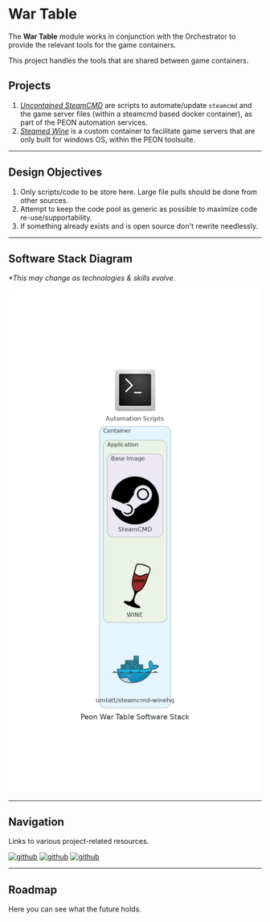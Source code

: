 # War Table

The **War Table** module works in conjunction with the Orchestrator to provide the relevant tools for the game containers.

This project handles the tools that are shared between game containers.

## Projects

1. [*Uncontained SteamCMD*](https://github.com/the-peon-project/peon-wartable/tree/master/shared) are scripts to automate/update `steamcmd` and the game server files (within a steamcmd based docker container), as part of the PEON automation services.
2. [*Steamed Wine*](https://github.com/the-peon-project/peon-wartable/tree/master/containers/steamcmd-wine) is a custom container to facilitate game servers that are only built for windows OS, within the PEON toolsuite.

---

## Design Objectives

1. Only scripts/code to be store here. Large file pulls should be done from other sources.
2. Attempt to keep the code pool as generic as possible to maximize code re-use/supportability.
3. If something already exists and is open source don't rewrite needlessly.

---

## Software Stack Diagram

*\*This may change as technologies & skills evolve.*

![Software Stack](./diagram_wartable.png)

---

## Navigation

Links to various project-related resources.

[![github](../../images/buttons/button_github.svg)](https://github.com/the-peon-project/peon-wartable)
[![github](../../images/buttons/button_bug.svg)](https://github.com/the-peon-project/peon-wartable/issues/new/choose)
[![github](../../images/buttons/button_changelog.svg)](./release_notes/02_wartable.md)

---

## Roadmap

Here you can see what the future holds.
